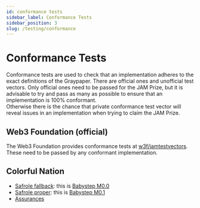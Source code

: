 ```yaml
---
id: conformance tests
sidebar_label: Conformance Tests
sidebar_position: 3
slug: /testing/conformance
---
```


# Conformance Tests

Conformance tests are used to check that an implementation adheres to the exact definitions of the Graypaper. There are official ones and unofficial test vectors. Only official ones need to be passed for the JAM Prize, but it is advisable to try and pass as many as possible to ensure that an implementation is 100% conformant.  
Otherwise there is the chance that private conformance test vector will reveal issues in an implementation when trying to claim the JAM Prize.

## Web3 Foundation (official)

The Web3 Foundation provides conformance tests at [w3f/jamtestvectors](https://github.com/w3f/jamtestvectors). These need to be passed by any conformant implementation.

## Colorful Nation

- [Safrole fallback](https://github.com/jam-duna/jamtestnet/tree/main/traces/fallback/jam_duna): this is [Babystep M0.0](/event/jam0-nov204#m00-import-block-safrole-fallback)
- [Safrole proper](https://github.com/jam-duna/jamtestnet/tree/main/traces/safrole/jam_duna): this is [Babystep M0.1](/event/jam0-nov204#m01-import-block-safrole-proper)
- [Assurances](https://github.com/jam-duna/jamtestnet/tree/main/traces/assurances/jam_duna)
